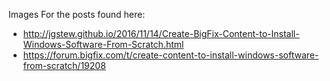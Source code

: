 
Images For the posts found here: 
- http://jgstew.github.io/2016/11/14/Create-BigFix-Content-to-Install-Windows-Software-From-Scratch.html
- https://forum.bigfix.com/t/create-content-to-install-windows-software-from-scratch/19208
